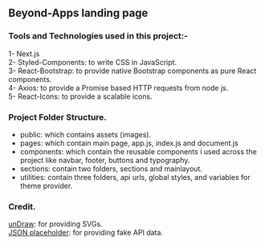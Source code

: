 ## Beyond-Apps landing page 

### Tools and Technologies used in this project:-

1- Next.js <br />
2- Styled-Components: to write CSS in JavaScript. <br />
3- React-Bootstrap: to provide native Bootstrap components as pure React components. <br />
4- Axios: to provide a Promise based HTTP requests from node js. <br />
5- React-Icons: to provide a scalable icons. <br />

### Project Folder Structure.

- public: which contains assets (images).
- pages: which contain main page, app.js, index.js and document.js
- components: which contain the reusable components i used across the project like navbar, footer, buttons and typography.
- sections: contain two folders, sections and mainlayout.
- utilities: contain three folders, api urls, global styles, and variables for theme provider.

### Credit.

[unDraw](https://undraw.co/): for providing SVGs. <br />
[JSON placeholder](https://jsonplaceholder.typicode.com/): for providing fake API data.

